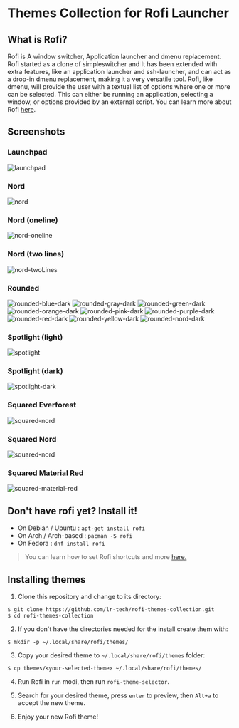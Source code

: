 # Themes Collection for Rofi Launcher

## What is Rofi?

Rofi is A window switcher, Application launcher and dmenu replacement.
Rofi started as a clone of simpleswitcher and It has been extended with extra features,
like an application launcher and ssh-launcher, and can act as a drop-in dmenu replacement,
making it a very versatile tool. Rofi, like dmenu, will provide the user with a textual list of
options where one or more can be selected. This can either be running an application, selecting
a window, or options provided by an external script. You can learn more about Rofi [here](https://github.com/davatorium/rofi).

## Screenshots

### Launchpad
![launchpad](screenshots/screenshot_launchpad.png)

### Nord
![nord](screenshots/screenshot_nord.png)

### Nord (oneline)
![nord-oneline](screenshots/screenshot_nord-oneline.png)

### Nord (two lines)
![nord-twoLines](screenshots/screenshot_nord-twoLines.png)

### Rounded
![rounded-blue-dark](screenshots/screenshot_rounded-blue-dark.png)
![rounded-gray-dark](screenshots/screenshot_rounded-gray-dark.png)
![rounded-green-dark](screenshots/screenshot_rounded-green-dark.png)
![rounded-orange-dark](screenshots/screenshot_rounded-orange-dark.png)
![rounded-pink-dark](screenshots/screenshot_rounded-pink-dark.png)
![rounded-purple-dark](screenshots/screenshot_rounded-purple-dark.png)
![rounded-red-dark](screenshots/screenshot_rounded-red-dark.png)
![rounded-yellow-dark](screenshots/screenshot_rounded-yellow-dark.png)
![rounded-nord-dark](screenshots/screenshot_rounded-nord-dark.png)

### Spotlight (light)
![spotlight](screenshots/screenshot_spotlight.png)

### Spotlight (dark)
![spotlight-dark](screenshots/screenshot_spotlight-dark.png)

### Squared Everforest
![squared-nord](screenshots/screenshot_squared-everforest.png)

### Squared Nord
![squared-nord](screenshots/screenshot_squared-nord.png)

### Squared Material Red
![squared-material-red](screenshots/screenshot_squared-material-red.png)

## Don't have rofi yet? Install it!

- On Debian / Ubuntu : `apt-get install rofi`
- On Arch / Arch-based : `pacman -S rofi`
- On Fedora : `dnf install rofi`

> You can learn how to set Rofi shortcuts and more [here.](https://github.com/davatorium/rofi)

## Installing themes

1. Clone this repository and change to its directory:
```
$ git clone https://github.com/lr-tech/rofi-themes-collection.git
$ cd rofi-themes-collection
```

2. If you don't have the directories needed for the install create them with:
```
$ mkdir -p ~/.local/share/rofi/themes/
```

3. Copy your desired theme to `~/.local/share/rofi/themes` folder:
```
$ cp themes/<your-selected-theme> ~/.local/share/rofi/themes/
```

4. Run Rofi in `run` modi, then run `rofi-theme-selector`.

5. Search for your desired theme, press `enter` to preview, then `Alt+a` to accept the new theme.

6. Enjoy your new Rofi theme!

